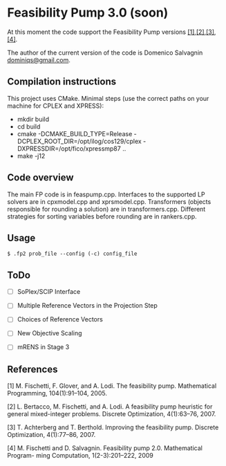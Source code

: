 # Feasibility Pump 3.0 (soon)

At this moment the code support the Feasibility Pump versions [[1]](#1),[[2]](#2),[[3]](#3),[[4]](#4).

The author of the current version of the code is Domenico Salvagnin dominiqs@gmail.com.



Compilation instructions
------------------------

This project uses CMake. Minimal steps (use the correct paths on your machine for CPLEX and XPRESS):

- mkdir build
- cd build
- cmake -DCMAKE_BUILD_TYPE=Release -DCPLEX_ROOT_DIR=/opt/ilog/cos129/cplex -DXPRESSDIR=/opt/fico/xpressmp87 ..
- make -j12


Code overview
-------------

The main FP code is in feaspump.cpp. Interfaces to the supported LP solvers are in cpxmodel.cpp and xprsmodel.cpp.
Transformers (objects responsible for rounding a solution) are in transformers.cpp. Different strategies for sorting variables before rounding are in rankers.cpp.


Usage
-------------
```
$ .fp2 prob_file --config (-c) config_file
```

ToDo
-------------

- [ ] SoPlex/SCIP Interface
- [ ] Multiple Reference Vectors in the Projection Step
- [ ] Choices of Reference Vectors
- [ ] New Objective Scaling
- [ ] mRENS in Stage 3


References
------------
<a id="1">[1]</a> 
M. Fischetti, F. Glover, and A. Lodi. The feasibility pump. Mathematical
Programming, 104(1):91–104, 2005.

<a id="2">[2]</a> 
L. Bertacco, M. Fischetti, and A. Lodi. A feasibility pump heuristic for
general mixed-integer problems. Discrete Optimization, 4(1):63–76, 2007.

<a id="3">[3]</a> 
T. Achterberg and T. Berthold. Improving the feasibility pump. Discrete
Optimization,     4(1):77–86, 2007.

<a id="4">[4]</a> 
M. Fischetti and D. Salvagnin. Feasibility pump 2.0. Mathematical Program-
ming Computation, 1(2-3):201–222, 2009
